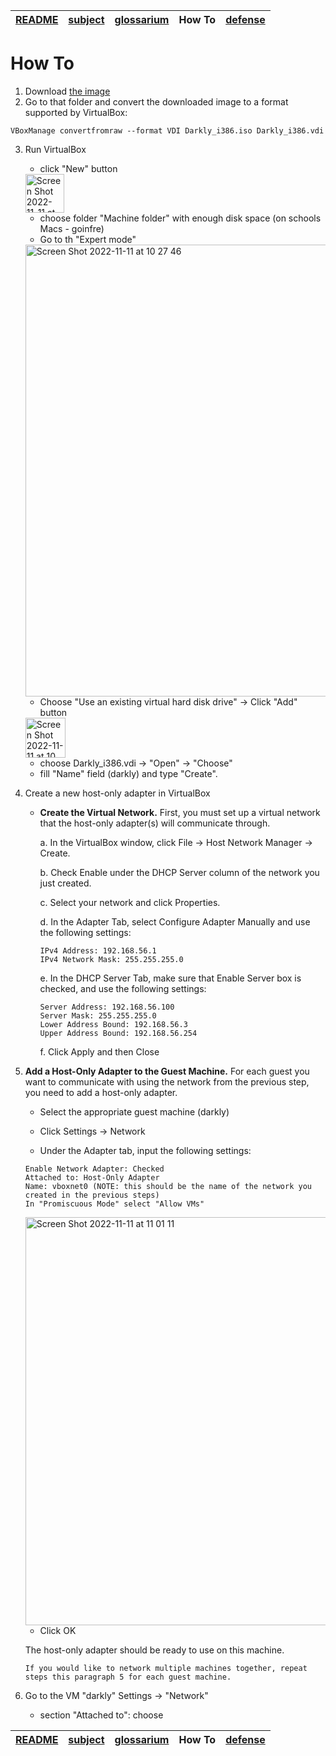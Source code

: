 | [README](README.md) | [subject](sublect_ru.md) | [glossarium](glossarium.md) | How To | [defense](defense.md) |
|-|-|-|-|-|

# How To

1. Download [the image](https://cdn.intra.42.fr/isos/Darkly_i386.iso)
2. Go to that folder and convert the downloaded image to a format supported by VirtualBox:
```
VBoxManage convertfromraw --format VDI Darkly_i386.iso Darkly_i386.vdi

```

3. Run VirtualBox
	- click "New" button
	
	<img width="62" alt="Screen Shot 2022-11-11 at 10 24 40" src="https://user-images.githubusercontent.com/84193980/201290196-43410f66-660a-4540-9496-4bf91d85679a.png">

	- choose folder "Machine folder" with enough disk space (on schools Macs - goinfre)
	- Go to th "Expert mode"
	
	<img width="723" alt="Screen Shot 2022-11-11 at 10 27 46" src="https://user-images.githubusercontent.com/84193980/201290266-6d2d81cf-b6a7-44ce-b384-e7961254270f.png">

	- Choose "Use an existing virtual hard disk drive" -> Click "Add" button
	
	<img width="64" alt="Screen Shot 2022-11-11 at 10 34 41" src="https://user-images.githubusercontent.com/84193980/201290340-7b50b622-ff19-4ec3-b8c1-f2405667ffa6.png">

	- choose Darkly_i386.vdi -> "Open" -> "Choose" 
	- fill "Name" field (darkly) and type "Create".

4. Create a new host-only adapter in VirtualBox
	- **Create the Virtual Network.** First, you must set up a virtual network that the host-only adapter(s) will communicate through.

		a. In the VirtualBox window, click File -> Host Network Manager -> Create.

		b. Check Enable under the DHCP Server column of the network you just created.

		c. Select your network and click Properties.

		d. In the Adapter Tab, select Configure Adapter Manually and use the following settings:
		```
		IPv4 Address: 192.168.56.1
		IPv4 Network Mask: 255.255.255.0
		```
		e. In the DHCP Server Tab, make sure that Enable Server box is checked, and use the following settings:
		```
		Server Address: 192.168.56.100
		Server Mask: 255.255.255.0
		Lower Address Bound: 192.168.56.3
		Upper Address Bound: 192.168.56.254
		```
		f. Click Apply and then Close

5. **Add a Host-Only Adapter to the Guest Machine.** For each guest you want to communicate with using the network from the previous step, you need to add a host-only adapter.

	- Select the appropriate guest machine (darkly)

	- Click Settings -> Network

	- Under the Adapter tab, input the following settings:
	```
	Enable Network Adapter: Checked
	Attached to: Host-Only Adapter
	Name: vboxnet0 (NOTE: this should be the name of the network you created in the previous steps)
	In "Promiscuous Mode" select "Allow VMs"
	```
	<img width="653" alt="Screen Shot 2022-11-11 at 11 01 11" src="https://user-images.githubusercontent.com/84193980/201295011-dbbaa805-d7f9-400a-8658-72c3a770c027.png">

	- Click OK

	The host-only adapter should be ready to use on this machine. 
	```
	If you would like to network multiple machines together, repeat steps this paragraph 5 for each guest machine.
	```

5. Go to the VM "darkly" Settings -> "Network"
	- section "Attached to": choose 



| [README](README.md) | [subject](sublect_ru.md) | [glossarium](glossarium.md) | How To | [defense](defense.md) |
|-|-|-|-|-|
